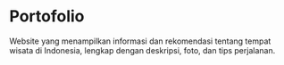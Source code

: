 # Portofolio
Website yang menampilkan informasi dan rekomendasi tentang tempat wisata di Indonesia, lengkap dengan deskripsi, foto, dan tips perjalanan.
